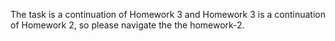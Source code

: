 The task is a continuation of Homework 3 and Homework 3 is a continuation of Homework 2, so please navigate the the homework-2.
